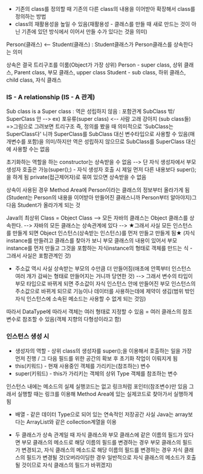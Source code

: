 - 기존의 class를 정의할 때 기존의 다른 class의 내용을 이어받아 확장해서 class를 정의하는 방법
- class의 재활용성을 높일 수 있음(재활용성 - 클래스를 만들 때 새로 만드는 것이 아닌 기존에 있던 방식에서 이어서 만들 수가 있다는 것을 의미)

Person(클래스) <-- Student(클래스) : Student클래스가 Person클래스를 상속한다는 의미

상속은 결국 트리구조를 이룸(Object가 가장 상위)
Person - super class, 상위 클래스, Parent class, 부모 클래스, upper class
Student - sub class, 하위 클래스, child class, 자식 클래스 

### IS - A relationship (IS - A 관계)
Sub class is a Super class : 역은 성립하지 않음  : 포함관계 SubClass 밖/ SuperClass 안
--> ex) 포유류(super class) <-- 사람 고래 강아지 (sub class들) =>그림으로 그려보면 트리구조
즉, 정의를 봤을 때 의미적으로 'SubClass는 SuperClass다' 니까 SuperClass를 SubClass 대신 변수타입으로 사용할 수 있음(매개변수를 포함)을 의미/하지만 역은 성립하지 않으므로 SubClass를 SuperClass 대신에 사용할 수는 없음

초기화하는 역할을 하는 constructor는 상속받을 수 없음 --> 단 자식 생성자에서 부모 생성자 호출은 가능(super();) - 자식 생성자 호출 시 제일 먼저 다른 내용보다 super();을 하게 됨
private(접근제어자)로 묶여 있으면 상속받을 수 없음

상속이 사용된 경우 Method Area에 Person이라는 클래스의 정보부터 올라가게 됨(Student는 Person의 내용을 이어받아 만들어진 클래스니까 Person부터 알아야지)그 다음 Student가 올라가게 되는 것

Java의 최상위 Class = Object Class --> 모든 자바의 클래스는 Object 클래스를 상속한다.
--> 자바의 모든 클래스는 상속관계에 있다
--> ★그래서 사실 모든 인스턴스를 만들게 되면 Object 인스턴스(상속받는 인스턴스)를 먼저 만들고 만들게 됨★
(자식instance를 만들려고 클래스를 찾아가 보니 부모 클래스의 내용이 있어서 부모instance를 먼저 만들고 그것을 포함하는 자식instance의 형태로 객체를 만드는 식 - 그래서 사실은 포함관계인 것)
- 주소값 역시 사실 상속받는 부모의 수만큼 더 만들어짐(애초에 안쪽부터 인스턴스 여러 개가 감싸는 형태로 만들어지는 거니까 당연한 것) 
--> 그래서 변수의 타입이 부모 타입으로 바뀌게 되면 주소값이 자식 인스턴스 안에 만들어진 부모 인스턴스의 주소값으로 바뀌게 되므로 기능이나 데이터를 사용하는데에 제약이 생김(범위 밖인 자식 인스턴스에 소속된 메소드는 사용할 수 없게 되는 것임)

따라서 DataType에 따라서 객체는 여러 형태로 지정할 수 있음 = 여러 클래스의 참조변수로 참조할 수 있음(객체 지향의 다형성이라고 함)

### 인스턴스 생성 시
- 생성자의 역할 - 상위 class의 생성자를 super();을 이용해서 호출하는 일을 가장 먼저 진행 / 그 다음 필드를 위한 공간의 확보 후 초기화 작업이 이뤄지게 됨
- this(키워드) - 현재 사용중인 객체를 가리키는(참조하는) 변수
- super(키워드) - this가 가리키는 객체의 상위 Type 객체를 참조하는 변수

인스턴스 내에는 메소드의 실제 실행코드는 없고 링크처럼 포인터(참조변수)만 있음
그래서 실행할 때는 링크를 이용해 Method Area에 있는 실제코드로 찾아가서 실행하게 됨

- 배열 - 같은 데이터 Type으로 되어 있는 연속적인 저장공간
사실 Java는 array보다는 ArrayList와 같은 collection계열을 이용

- 두 클래스가 상속 관계일 때 자식 클래스와 부모 클래스에 같은 이름의 필드가 있다면 부모  클래스의 메소드로 해당 이름의 필드를 변경하는 경우 부모 클래스의 필드가 변경되고, 자식 클래스의 메소드로 해당 이름의 필드를 변경하는 경우 자식 클래스의 필드가 변경될 것(오버라이딩한 경우 일반적으로 자식 클래스의 메소드가 호출될 것이므로 자식 클래스의 필드가 바뀌겠지)